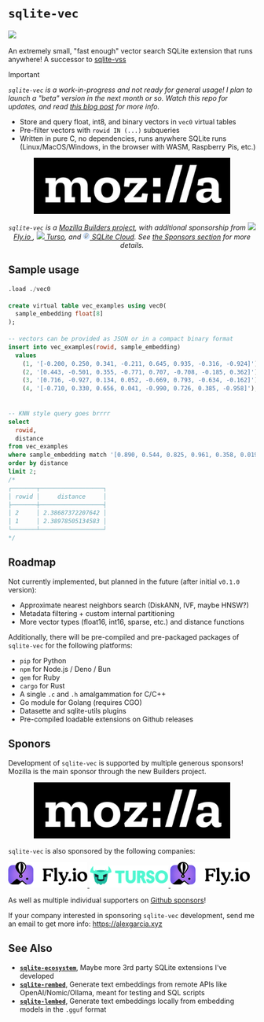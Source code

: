 # `sqlite-vec`

[![](https://dcbadge.vercel.app/api/server/VCtQ8cGhUs)](https://discord.gg/VCtQ8cGhUs)

An extremely small, "fast enough" vector search SQLite extension that runs
anywhere! A successor to [sqlite-vss](https://github.com/asg017/sqlite-vss)

<!-- deno-fmt-ignore-start -->

> [!IMPORTANT]
> _`sqlite-vec` is a work-in-progress and not ready for general usage! I plan to launch a "beta" version in the next month or so. Watch this repo for updates, and read [this blog post](https://alexgarcia.xyz/blog/2024/building-new-vector-search-sqlite/index.html) for more info._

<!-- deno-fmt-ignore-end -->

- Store and query float, int8, and binary vectors in `vec0` virtual tables
- Pre-filter vectors with `rowid IN (...)` subqueries
- Written in pure C, no dependencies, runs anywhere SQLite runs
  (Linux/MacOS/Windows, in the browser with WASM, Raspberry Pis, etc.)

<p align="center">
<img src="./.github/logos/mozilla.svg" width=400 />
</p>

<p align="center">
<i>
<code>sqlite-vec</code> is a
<a href="#">Mozilla Builders project</a>,
with additional sponsorship from
<a href="https://fly.io/"><img width=14px src="./.github/logos/flyio.small.ico"/> Fly.io </a>,
<a href="https://turso.tech/"><img width=14px src="./.github/logos/turso.small.ico"/> Turso</a>, and
<a href="https://sqlitecloud.io/"><img width=14px src="./.github/logos/sqlitecloud.small.svg"/> SQLite Cloud</a>.
See <a href="#sponsors">the Sponsors section</a> for more details.
</i>
</p>

## Sample usage

```sql
.load ./vec0

create virtual table vec_examples using vec0(
  sample_embedding float[8]
);

-- vectors can be provided as JSON or in a compact binary format
insert into vec_examples(rowid, sample_embedding)
  values
    (1, '[-0.200, 0.250, 0.341, -0.211, 0.645, 0.935, -0.316, -0.924]'),
    (2, '[0.443, -0.501, 0.355, -0.771, 0.707, -0.708, -0.185, 0.362]'),
    (3, '[0.716, -0.927, 0.134, 0.052, -0.669, 0.793, -0.634, -0.162]'),
    (4, '[-0.710, 0.330, 0.656, 0.041, -0.990, 0.726, 0.385, -0.958]');


-- KNN style query goes brrrr
select
  rowid,
  distance
from vec_examples
where sample_embedding match '[0.890, 0.544, 0.825, 0.961, 0.358, 0.0196, 0.521, 0.175]'
order by distance
limit 2;
/*
┌───────┬──────────────────┐
│ rowid │     distance     │
├───────┼──────────────────┤
│ 2     │ 2.38687372207642 │
│ 1     │ 2.38978505134583 │
└───────┴──────────────────┘
*/
```

## Roadmap

Not currently implemented, but planned in the future (after initial `v0.1.0`
version):

- Approximate nearest neighbors search (DiskANN, IVF, maybe HNSW?)
- Metadata filtering + custom internal partitioning
- More vector types (float16, int16, sparse, etc.) and distance functions

Additionally, there will be pre-compiled and pre-packaged packages of
`sqlite-vec` for the following platforms:

- `pip` for Python
- `npm` for Node.js / Deno / Bun
- `gem` for Ruby
- `cargo` for Rust
- A single `.c` and `.h` amalgammation for C/C++
- Go module for Golang (requires CGO)
- Datasette and sqlite-utils plugins
- Pre-compiled loadable extensions on Github releases

## Sponors

Development of `sqlite-vec` is supported by multiple generous sponsors! Mozilla
is the main sponsor through the new Builders project.

<p align="center">
<img src="./.github/logos/mozilla.svg" width=400 />
</p>

`sqlite-vec` is also sponsored by the following companies:

<a href="https://fly.io/">
<picture>
  <source media="(prefers-color-scheme: dark)" srcset="./.github/logos/flyio.dark.svg">
  <source media="(prefers-color-scheme: light)" srcset="./.github/logos/flyio.svg">
  <img alt="logo of Fly.io" src="./.github/logos/flyio.svg" width="32%">
</picture>
</a>

<a href="https://turso.tech/">
<picture>
  <img src="./.github/logos/turso.svg" width="32%"/>
</picture>
</a>

<a href="https://sqlitecloud.io/">
<picture>
  <source media="(prefers-color-scheme: dark)" srcset="./.github/logos/sqlitecloud.dark.svg">
  <source media="(prefers-color-scheme: light)" srcset="./.github/logos/sqlitecloud.svg">
  <img alt="logo of SQLite Cloud" src="./.github/logos/flyio.svg" width="32%">
</picture>
</a>

As well as multiple individual supporters on
[Github sponsors](https://github.com/sponsors/asg017/)!

If your company interested in sponsoring `sqlite-vec` development, send me an
email to get more info: https://alexgarcia.xyz

## See Also

- [**`sqlite-ecosystem`**](https://github.com/asg017/sqlite-ecosystem), Maybe
  more 3rd party SQLite extensions I've developed
- [**`sqlite-rembed`**](https://github.com/asg017/sqlite-rembed), Generate text
  embeddings from remote APIs like OpenAI/Nomic/Ollama, meant for testing and
  SQL scripts
- [**`sqlite-lembed`**](https://github.com/asg017/sqlite-lembed), Generate text
  embeddings locally from embedding models in the `.gguf` format
